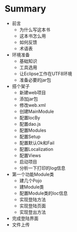 # Summary

* 前言
   * 为什么写这本书
   * 这本书怎么用
   * 如何反馈
   * 术语表
* 环境准备
   * 基础知识
   * 工具选用
   * 让Eclipse工作在UTF8环境
   * 准备必要的jar包
* 搭个架子
   * 新建web项目
   * 添加jar包
   * 修改web.xml
   * 创建MainModule
   * 配置IocBy
   * 配置dao.js
   * 配置Modules
   * 配置Setup
   * 配置默认Ok和Fail
   * 配置Localization
   * 配置Views
   * 启动项目
   * 分析一下打印的log信息
* 第一个功能Module类
   * 建几个Pojo
   * 建Module类
   * 配置Module类的Ioc信息
   * 实现登陆方法
   * 实现登陆页面
   * 实现登出方法
* 完成登陆界面
* 文件上传

